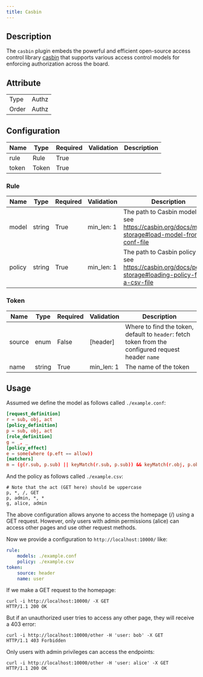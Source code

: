 ```yaml
---
title: Casbin
---
```


## Description

The `casbin` plugin embeds the powerful and efficient open-source access control library [casbin](https://casbin.org/docs/overview) that supports various access control models for enforcing authorization across the board.

## Attribute

|       |       |
| ----- | ----- |
| Type  | Authz |
| Order | Authz |

## Configuration

| Name  | Type  | Required | Validation | Description |
| ----- | ----- | -------- | ---------- | ----------- |
| rule  | Rule  | True     |            |             |
| token | Token | True     |            |             |


### Rule

| Name   | Type   | Required | Validation | Description                                                                                               |
| ------ | ------ | -------- | ---------- | --------------------------------------------------------------------------------------------------------- |
| model  | string | True     | min_len: 1 | The path to Casbin model file, see https://casbin.org/docs/model-storage#load-model-from-conf-file        |
| policy | string | True     | min_len: 1 | The path to Casbin policy file, see https://casbin.org/docs/policy-storage#loading-policy-from-a-csv-file |

### Token


| Name   | Type   | Required | Validation | Description                                                                                         |
| ------ | ------ | -------- | ---------- | --------------------------------------------------------------------------------------------------- |
| source | enum   | False    | [header]   | Where to find the token, default to `header`: fetch token from the configured request header `name` |
| name   | string | True     | min_len: 1 | The name of the token                                                                               |

## Usage

Assumed we define the model as follows called `./example.conf`:

```conf
[request_definition]
r = sub, obj, act
[policy_definition]
p = sub, obj, act
[role_definition]
g = _, _
[policy_effect]
e = some(where (p.eft == allow))
[matchers]
m = (g(r.sub, p.sub) || keyMatch(r.sub, p.sub)) && keyMatch(r.obj, p.obj) && keyMatch(r.act, p.act)
```

And the policy as follows called `./example.csv`:

```csv
# Note that the act (GET here) should be uppercase
p, *, /, GET
p, admin, *, *
g, alice, admin
```

The above configuration allows anyone to access the homepage (/) using a GET request. However, only users with admin permissions (alice) can access other pages and use other request methods.

Now we provide a configuration to `http://localhost:10000/` like:

```yaml
rule:
    models: ./example.conf
    policy: ./example.csv
token:
    source: header
    name: user
```

If we make a GET request to the homepage:

```shell
curl -i http://localhost:10000/ -X GET
HTTP/1.1 200 OK
```

But if an unauthorized user tries to access any other page, they will receive a 403 error:

```shell
curl -i http://localhost:10000/other -H 'user: bob' -X GET
HTTP/1.1 403 Forbidden
```

Only users with admin privileges can access the endpoints:

```shell
curl -i http://localhost:10000/other -H 'user: alice' -X GET
HTTP/1.1 200 OK
```

